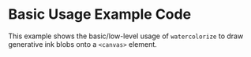 # Basic Usage Example Code

This example shows the basic/low-level usage of `watercolorize` to draw generative ink blobs onto a `<canvas>` element.